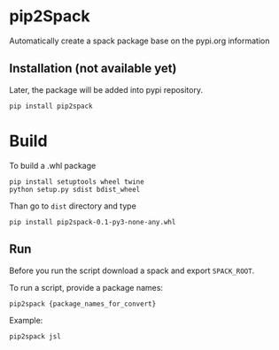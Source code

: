 # pip2Spack

Automatically create a spack package base on the pypi.org information

## Installation (not available yet)
Later, the package will be added into pypi repository.
```
pip install pip2spack
```

# Build
To build a .whl package

```
pip install setuptools wheel twine
python setup.py sdist bdist_wheel
```

Than go to `dist` directory and type

```
pip install pip2spack-0.1-py3-none-any.whl
```

## Run
Before you run the script download a spack and export `SPACK_ROOT`. 

To run a script, provide a package names:
```
pip2spack {package_names_for_convert}
```

Example:
```
pip2spack jsl 
```


